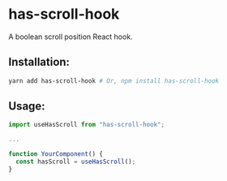 # has-scroll-hook
A boolean scroll position React hook.


## Installation:

```bash
yarn add has-scroll-hook # Or, npm install has-scroll-hook
```

## Usage:

```javascript
import useHasScroll from "has-scroll-hook";

...

function YourComponent() {
  const hasScroll = useHasScroll();
}
```
